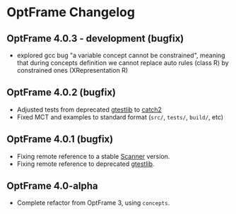 
# OptFrame Changelog

## OptFrame 4.0.3 - development (bugfix)

- explored gcc bug "a variable concept cannot be constrained", meaning that during concepts 
definition we cannot replace auto rules (class R) by constrained ones (XRepresentation R)

## OptFrame 4.0.2 (bugfix)

- Adjusted tests from deprecated [gtestlib](https://github.com/google/googletest) to [catch2](https://github.com/catchorg/Catch2)
- Fixed MCT and examples to standard format (`src/`, `tests/`, `build/`, etc)


## OptFrame 4.0.1 (bugfix)

- Fixing remote reference to a stable [Scanner](https://github.com/optframe/scannerpp) version.
- Fixing remote reference to deprecated [gtestlib](https://github.com/google/googletest).

## OptFrame 4.0-alpha

- Complete refactor from OptFrame 3, using `concepts`.
